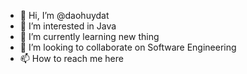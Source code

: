 - 👋 Hi, I’m @daohuydat
- 👀 I’m interested in Java
- 🌱 I’m currently learning new thing
- 💞️ I’m looking to collaborate on Software Engineering
- 📫 How to reach me here

<!---
daohuydat/daohuydat is a ✨ special ✨ repository because its `README.md` (this file) appears on your GitHub profile.
You can click the Preview link to take a look at your changes.
--->

